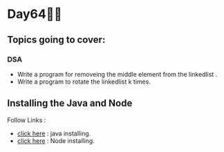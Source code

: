 # Day64🧑‍💻
## Topics going to cover: 
### DSA
- Write a program for removeing the middle element from the linkedlist .
- Write a program to rotate the linkedlist k times.

## Installing the Java and Node 
Follow Links : 
- [click here](https://www.java.com/en/download/help/download_options.html) : java installing.
- [click here](https://nodejs.org/en/download) : Node installing.